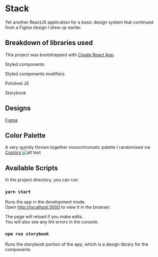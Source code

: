 # Stack

Yet another ReactJS application for a basic design system that continued from a Figma design I drew up earlier.

## Breakdown of libraries used

This project was bootstrapped with [Create React App](https://github.com/facebook/create-react-app).

Styled components

Styled components modifiers

Polished JS

Storybook

## Designs

[Figma](https://www.figma.com/file/SoiBByA0ogjwcCzhL0nmKm/Kri?node-id=2%3A178)

## Color Palette

A very quickly thrown together monochromatic palette I randomised via [Coolors](https://www.coolors.co)
![alt text](https://i.imgur.com/K9Zr8ih.png "Color Palette via I randomised via Coolors")

## Available Scripts

In the project directory, you can run:

### `yarn start`

Runs the app in the development mode.<br />
Open [http://localhost:3000](http://localhost:3000) to view it in the browser.

The page will reload if you make edits.<br />
You will also see any lint errors in the console.

### `npm run storybook`

Runs the storybook portion of the app, which is a design library for the components
